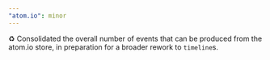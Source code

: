 ```yaml
---
"atom.io": minor
---
```


♻️ Consolidated the overall number of events that can be produced from the atom.io store, in preparation for a broader rework to `timeline`s.
